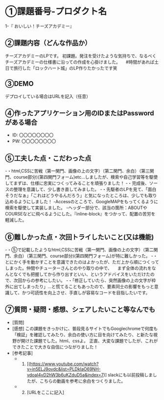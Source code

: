 # ①課題番号-プロダクト名

1-『 おいしい！チーズアカデミー』

## ②課題内容（どんな作品か）

チーズアカデミーのLPです。
初課題。発注を受けたような気持ちで、なるべくチーズアカデミーの仕様書に沿っての作成を心掛けました。
　#時間があれば土日で旅行した「ロックハート城」のLP作りたかったです笑
## ③DEMO

デプロイしている場合はURLを記入（任意）

## ④作ったアプリケーション用のIDまたはPasswordがある場合

- ID: 〇〇〇〇〇〇〇〇
- PW: 〇〇〇〇〇〇〇〇

## ⑤工夫した点・こだわった点
-・html,CSSに苦戦（第一関門、画像の上の文字）（第二関門、余白）（第三関門、course部分)(第四関門フォーム)etc…しましたが、検索や自己学習等を駆使してまずは、仕様に忠実につくってみることを頑張りました！
-・完成後、ソースの整理を意識して、少し書き直してみました。
-・先駆者のLPを見て、「面白そうだなぁ」「これはどうやるんだろう」と気になったところは、少しでも取り込めるようにしました！
-Accessのところで、GoogleMAPをもってくるように検索を駆使して実装しました。
-ヘッダー部分で、該当の箇所：ABOUTやCOURSEなどに飛べるようにした。『inline-block』をつかって、配置の苦労を軽減した。


## ⑥難しかった点・次回トライしたいこと(又は機能)
-・⑤で記載したようなhtml,CSSに苦戦（第一関門、画像の上の文字）（第二関門、余白）（第三関門、course部分)(第四関門フォーム)が特に難しかった。
-・とにかく手を動かすことを意識できたのはよかったが、ただ上から順につくってしまった。仲間やチューターさんとのやり取りの中で、
　まず全体の流れをなんとなくでも把握してから作り出すといい、というアドバイスをいただけたので、次回からの参考にしたい。
-・「修正していたら、突然画像の上の文字が枠外に出てしまったり」…と慌てることもあったので、要素同士の影響をもっと意識して、かつ可読性を向上させ、手直しが容易なコードを目指したいです。

## ⑦質問・疑問・感想、シェアしたいこと等なんでも

- [質問]
- [感想]
この課題をきっかけに、普段見るサイトでもGooglechromeで何度も「検証」を確認してみたり、余白の使い方に目を向けてみたり、と新たな視野が開けた課題でした。html、cssよ。
正直、大変な課題でしたが、これができたことで大きな自信につながりました！
- [参考記事]
  - 1. [(https://www.youtube.com/watch?v=in5ELJ9ovdc&list=PLDkIaO69NH-vdoaI4vD2hW3b6uKZduD5a&index=7)]
  slackにも以前投稿しましたが、こちらの動画を参考に余白をつくりました。
  - 2. [URLをここに記入]


